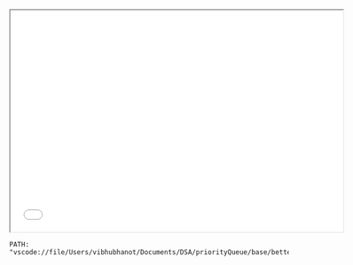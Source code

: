 



<iframe src="file:///Users/vibhubhanot/Documents/DSA/priorityQueue/base/betterCustomComparator.cpp" width="600" height="400"></iframe>



```embed-cpp
PATH: "vscode://file/Users/vibhubhanot/Documents/DSA/priorityQueue/base/betterCustomComparator.cpp"
```
